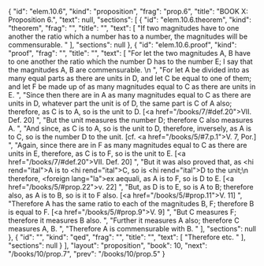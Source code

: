{
  "id": "elem.10.6",
  "kind": "proposition",
  "frag": "prop.6",
  "title": "BOOK X: Proposition 6.",
  "text": null,
  "sections": [
    {
      "id": "elem.10.6.theorem",
      "kind": "theorem",
      "frag": "",
      "title": "",
      "text": [
        "If two magnitudes have to one another the ratio which a number has to a number, the magnitudes will be commensurable. "
      ],
      "sections": null
    },
    {
      "id": "elem.10.6.proof",
      "kind": "proof",
      "frag": "",
      "title": "",
      "text": [
        "For let the two magnitudes A, B have to one another the ratio which the number D has to the number E; I say that the magnitudes A, B are commensurable. \n      ",
        "For let A be divided into as many equal parts as there are units in D, and let C be equal to one of them; and let F be made up of as many magnitudes equal to C as there are units in E. ",
        "Since then there are in A as many magnitudes equal to C as there are units in D, whatever part the unit is of D, the same part is C of A also; therefore, as C is to A, so is the unit to D. [<a href=\"/books/7/#def.20\">VII. Def. 20</a>] ",
        "But the unit measures the number D; therefore C also measures A. ",
        "And since, as C is to A, so is the unit to D, therefore, inversely, as A is to C, so is the number D to the unit. [cf. <a href=\"/books/5/#7.p.1\">V. 7, Por.</a>] ",
        "Again, since there are in F as many magnitudes equal to C as there are units in E, therefore, as C is to F, so is the unit to E. [<a href=\"/books/7/#def.20\">VII. Def. 20</a>] ",
        "But it was also proved that, as <hi rend=\"ital\">A</hi> is to <hi rend=\"ital\">C</hi>, so is <hi rend=\"ital\">D</hi> to the unit;\n       therefore, <foreign lang=\"la\">ex aequali</foreign>, as A is to F, so is D to E. [<a href=\"/books/5/#prop.22\">v. 22</a>] ",
        "But, as D is to E, so is A to B; therefore also, as A is to B, so is it to F also. [<a href=\"/books/5/#prop.11\">V. 11</a>] ",
        "Therefore A has the same ratio to each of the magnitudes B, F; therefore B is equal to F. [<a href=\"/books/5/#prop.9\">V. 9</a>] ",
        "But C measures F; therefore it measures B also. ",
        "Further it measures A also; therefore C measures A, B. ",
        "Therefore A is commensurable with B. "
      ],
      "sections": null
    },
    {
      "id": "",
      "kind": "qed",
      "frag": "",
      "title": "",
      "text": [
        "Therefore etc. "
      ],
      "sections": null
    }
  ],
  "layout": "proposition",
  "book": 10,
  "next": "/books/10/prop.7",
  "prev": "/books/10/prop.5"
}
